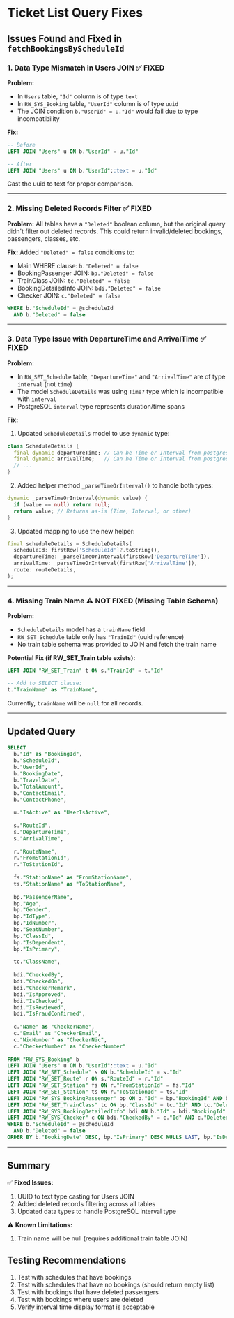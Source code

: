 # Ticket List Query Fixes

## Issues Found and Fixed in `fetchBookingsByScheduleId`

### 1. **Data Type Mismatch in Users JOIN** ✅ FIXED
**Problem:** 
- In `Users` table, `"Id"` column is of type `text`
- In `RW_SYS_Booking` table, `"UserId"` column is of type `uuid`
- The JOIN condition `b."UserId" = u."Id"` would fail due to type incompatibility

**Fix:**
```sql
-- Before
LEFT JOIN "Users" u ON b."UserId" = u."Id"

-- After
LEFT JOIN "Users" u ON b."UserId"::text = u."Id"
```
Cast the uuid to text for proper comparison.

---

### 2. **Missing Deleted Records Filter** ✅ FIXED
**Problem:**
All tables have a `"Deleted"` boolean column, but the original query didn't filter out deleted records. This could return invalid/deleted bookings, passengers, classes, etc.

**Fix:**
Added `"Deleted" = false` conditions to:
- Main WHERE clause: `b."Deleted" = false`
- BookingPassenger JOIN: `bp."Deleted" = false`
- TrainClass JOIN: `tc."Deleted" = false`
- BookingDetailedInfo JOIN: `bdi."Deleted" = false`
- Checker JOIN: `c."Deleted" = false`

```sql
WHERE b."ScheduleId" = @scheduleId
  AND b."Deleted" = false
```

---

### 3. **Data Type Issue with DepartureTime and ArrivalTime** ✅ FIXED
**Problem:**
- In `RW_SET_Schedule` table, `"DepartureTime"` and `"ArrivalTime"` are of type `interval` (not `time`)
- The model `ScheduleDetails` was using `Time?` type which is incompatible with `interval`
- PostgreSQL `interval` type represents duration/time spans

**Fix:**
1. Updated `ScheduleDetails` model to use `dynamic` type:
```dart
class ScheduleDetails {
  final dynamic departureTime; // Can be Time or Interval from postgres package
  final dynamic arrivalTime;   // Can be Time or Interval from postgres package
  // ...
}
```

2. Added helper method `_parseTimeOrInterval()` to handle both types:
```dart
dynamic _parseTimeOrInterval(dynamic value) {
  if (value == null) return null;
  return value; // Returns as-is (Time, Interval, or other)
}
```

3. Updated mapping to use the new helper:
```dart
final scheduleDetails = ScheduleDetails(
  scheduleId: firstRow['ScheduleId']?.toString(),
  departureTime: _parseTimeOrInterval(firstRow['DepartureTime']),
  arrivalTime: _parseTimeOrInterval(firstRow['ArrivalTime']),
  route: routeDetails,
);
```

---

### 4. **Missing Train Name** ⚠️ NOT FIXED (Missing Table Schema)
**Problem:**
- `ScheduleDetails` model has a `trainName` field
- `RW_SET_Schedule` table only has `"TrainId"` (uuid reference)
- No train table schema was provided to JOIN and fetch the train name

**Potential Fix (if RW_SET_Train table exists):**
```sql
LEFT JOIN "RW_SET_Train" t ON s."TrainId" = t."Id"

-- Add to SELECT clause:
t."TrainName" as "TrainName",
```

Currently, `trainName` will be `null` for all records.

---

## Updated Query

```sql
SELECT 
  b."Id" as "BookingId",
  b."ScheduleId",
  b."UserId",
  b."BookingDate",
  b."TravelDate",
  b."TotalAmount",
  b."ContactEmail",
  b."ContactPhone",
  
  u."IsActive" as "UserIsActive",
  
  s."RouteId",
  s."DepartureTime",
  s."ArrivalTime",
  
  r."RouteName",
  r."FromStationId",
  r."ToStationId",
  
  fs."StationName" as "FromStationName",
  ts."StationName" as "ToStationName",
  
  bp."PassengerName",
  bp."Age",
  bp."Gender",
  bp."IdType",
  bp."IdNumber",
  bp."SeatNumber",
  bp."ClassId",
  bp."IsDependent",
  bp."IsPrimary",
  
  tc."ClassName",
  
  bdi."CheckedBy",
  bdi."CheckedOn",
  bdi."CheckerRemark",
  bdi."IsApproved",
  bdi."IsChecked",
  bdi."IsReviewed",
  bdi."IsFraudConfirmed",
  
  c."Name" as "CheckerName",
  c."Email" as "CheckerEmail",
  c."NicNumber" as "CheckerNic",
  c."CheckerNumber" as "CheckerNumber"
  
FROM "RW_SYS_Booking" b
LEFT JOIN "Users" u ON b."UserId"::text = u."Id"
LEFT JOIN "RW_SET_Schedule" s ON b."ScheduleId" = s."Id"
LEFT JOIN "RW_SET_Route" r ON s."RouteId" = r."Id"
LEFT JOIN "RW_SET_Station" fs ON r."FromStationId" = fs."Id"
LEFT JOIN "RW_SET_Station" ts ON r."ToStationId" = ts."Id"
LEFT JOIN "RW_SYS_BookingPassenger" bp ON b."Id" = bp."BookingId" AND bp."Deleted" = false
LEFT JOIN "RW_SET_TrainClass" tc ON bp."ClassId" = tc."Id" AND tc."Deleted" = false
LEFT JOIN "RW_SYS_BookingDetailedInfo" bdi ON b."Id" = bdi."BookingId" AND bdi."Deleted" = false
LEFT JOIN "RW_SYS_Checker" c ON bdi."CheckedBy" = c."Id" AND c."Deleted" = false
WHERE b."ScheduleId" = @scheduleId
  AND b."Deleted" = false
ORDER BY b."BookingDate" DESC, bp."IsPrimary" DESC NULLS LAST, bp."IsDependent" ASC NULLS LAST;
```

---

## Summary

✅ **Fixed Issues:**
1. UUID to text type casting for Users JOIN
2. Added deleted records filtering across all tables
3. Updated data types to handle PostgreSQL interval type

⚠️ **Known Limitations:**
1. Train name will be null (requires additional train table JOIN)

## Testing Recommendations

1. Test with schedules that have bookings
2. Test with schedules that have no bookings (should return empty list)
3. Test with bookings that have deleted passengers
4. Test with bookings where users are deleted
5. Verify interval time display format is acceptable
